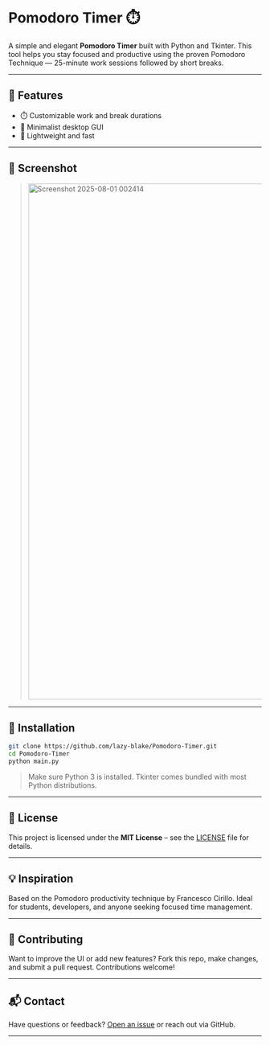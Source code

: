 # Pomodoro Timer ⏱️

A simple and elegant **Pomodoro Timer** built with Python and Tkinter. This tool helps you stay focused and productive using the proven Pomodoro Technique — 25-minute work sessions followed by short breaks.

---

## 🚀 Features

- ⏱️ Customizable work and break durations
- 🌙 Minimalist desktop GUI
- 💾 Lightweight and fast

---

## 📸 Screenshot

> <img width="1918" height="1027" alt="Screenshot 2025-08-01 002414" src="https://github.com/user-attachments/assets/6375dd97-4797-449e-b49c-05d7f148a1de" />



---

## 🔧 Installation

```bash
git clone https://github.com/lazy-blake/Pomodoro-Timer.git
cd Pomodoro-Timer
python main.py
```

> Make sure Python 3 is installed. Tkinter comes bundled with most Python distributions.

---

## 📝 License

This project is licensed under the **MIT License** – see the [LICENSE](LICENSE) file for details.

---

## 💡 Inspiration

Based on the Pomodoro productivity technique by Francesco Cirillo. Ideal for students, developers, and anyone seeking focused time management.

---

## 🙌 Contributing

Want to improve the UI or add new features? Fork this repo, make changes, and submit a pull request. Contributions welcome!

---

## 📬 Contact

Have questions or feedback? [Open an issue](https://github.com/lazy-blake/Pomodoro-Timer/issues) or reach out via GitHub.

---
